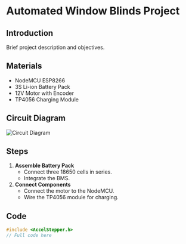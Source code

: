 # Automated Window Blinds Project

## Introduction
Brief project description and objectives.

## Materials
- NodeMCU ESP8266
- 3S Li-ion Battery Pack
- 12V Motor with Encoder
- TP4056 Charging Module

## Circuit Diagram
![Circuit Diagram](path/to/image.png)

## Steps
1. **Assemble Battery Pack**
   - Connect three 18650 cells in series.
   - Integrate the BMS.
2. **Connect Components**
   - Connect the motor to the NodeMCU.
   - Wire the TP4056 module for charging.

## Code
```cpp
#include <AccelStepper.h>
// Full code here
